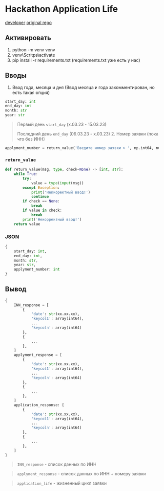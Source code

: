 # Hackathon Application Life

[developer](https://github.com/socloseeee/)
[original repo](https://github.com/socloseeee/hackathon_application_life)

## Активировать

1. python -m venv venv
2. venv\Scritps\activate
3. pip install -r requirements.txt (requirements.txt уже есть у нас)

## Вводы

1. Ввод года, месяца и дня (Ввод месяца и года закомментирован, но есть такая опция)

```python
start_day: int
end_day: int
month: str
year: str
```

> Первый день `start_day` (x.03.23 - 15.03.23)
>
> Последний день `end_day` (09.03.23 - x.03.23) 2. Номер заявки (пока что без ИНН)

```python
applyment_number = return_value('Введите номер заявки > ', np.int64, numbers)
```

### `return_value`

```python
def return_value(msg, type, check=None) -> [int, str]:
    while True:
        try:
            value = type(input(msg))
        except Exception:
            print('Неккоректный ввод!')
            continue
        if check == None:
            break
        if value in check:
            break
        print('Некорректный ввод!')
    return value
```

### JSON

```python
{
    start_day: int,
    end_day: int,
    month: str,
    year: str,
    applyment_number: int
}
```

## Вывод

```python
{
    INN_response = [
        {
            'date': str(xx.xx.xx),
            'keycol1': array(int64),
            ...
            'keycoln': array(int64)
        },
        {
            ...
        },
    ]
    applyment_response = [
        {
            'date': str(xx.xx.xx),
            'keycol1': array(int64),
            ...
            'keycoln': array(int64)
        },
        {
            ...
        },
    ]
    application_response: [
        {
            'date': str(xx.xx.xx),
            'keycol1': array(int64),
            ...
            'keycoln': array(int64)
        },
        {
            ...
        },
    ]
}
```

> `INN_response` - список данных по ИНН

> `applyment_response` - список данных по ИНН + номеру заявки

> `application_life` - жизненный цикл заявки
